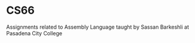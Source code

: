 # CS66
Assignments related to Assembly Language taught by Sassan Barkeshli at Pasadena City College
